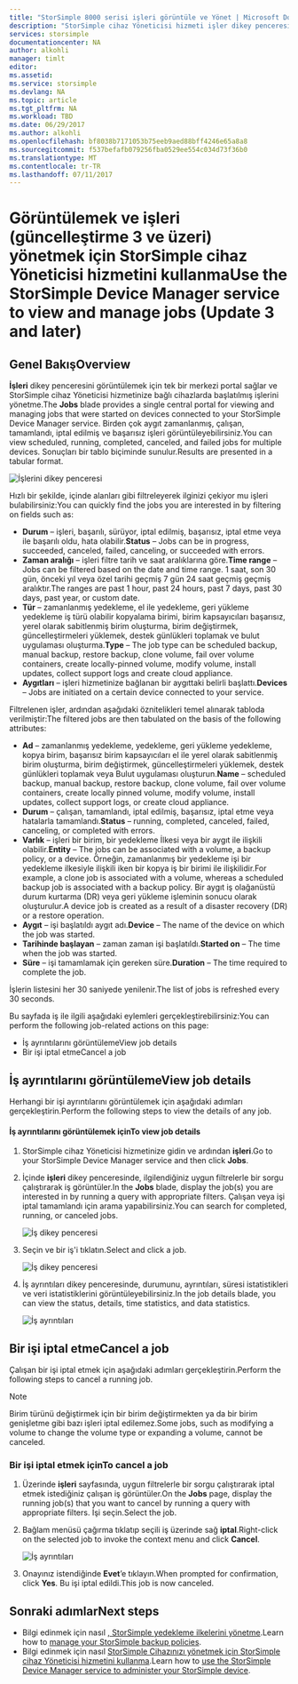 ```yaml
---
title: "StorSimple 8000 serisi işleri görüntüle ve Yönet | Microsoft Docs"
description: "StorSimple cihaz Yöneticisi hizmeti işler dikey penceresinde ve son, geçerli ve zamanlanmış yedekleme işlerini izleme açıklar."
services: storsimple
documentationcenter: NA
author: alkohli
manager: timlt
editor: 
ms.assetid: 
ms.service: storsimple
ms.devlang: NA
ms.topic: article
ms.tgt_pltfrm: NA
ms.workload: TBD
ms.date: 06/29/2017
ms.author: alkohli
ms.openlocfilehash: bf8038b7171053b75eeb9aed88bff4246e65a8a8
ms.sourcegitcommit: f537befafb079256fba0529ee554c034d73f36b0
ms.translationtype: MT
ms.contentlocale: tr-TR
ms.lasthandoff: 07/11/2017
---
```

# <a name="use-the-storsimple-device-manager-service-to-view-and-manage-jobs-update-3-and-later"></a><span data-ttu-id="eb506-103">Görüntülemek ve işleri (güncelleştirme 3 ve üzeri) yönetmek için StorSimple cihaz Yöneticisi hizmetini kullanma</span><span class="sxs-lookup"><span data-stu-id="eb506-103">Use the StorSimple Device Manager service to view and manage jobs (Update 3 and later)</span></span>

## <a name="overview"></a><span data-ttu-id="eb506-104">Genel Bakış</span><span class="sxs-lookup"><span data-stu-id="eb506-104">Overview</span></span>
<span data-ttu-id="eb506-105">**İşleri** dikey penceresini görüntülemek için tek bir merkezi portal sağlar ve StorSimple cihaz Yöneticisi hizmetinize bağlı cihazlarda başlatılmış işlerini yönetme.</span><span class="sxs-lookup"><span data-stu-id="eb506-105">The **Jobs** blade provides a single central portal for viewing and managing jobs that were started on devices connected to your StorSimple Device Manager service.</span></span> <span data-ttu-id="eb506-106">Birden çok aygıt zamanlanmış, çalışan, tamamlandı, iptal edilmiş ve başarısız işleri görüntüleyebilirsiniz.</span><span class="sxs-lookup"><span data-stu-id="eb506-106">You can view scheduled, running, completed, canceled, and failed jobs for multiple devices.</span></span> <span data-ttu-id="eb506-107">Sonuçları bir tablo biçiminde sunulur.</span><span class="sxs-lookup"><span data-stu-id="eb506-107">Results are presented in a tabular format.</span></span>

![İşlerini dikey penceresi](./media/storsimple-8000-manage-jobs-u2/jobs1.png)

<span data-ttu-id="eb506-109">Hızlı bir şekilde, içinde alanları gibi filtreleyerek ilginizi çekiyor mu işleri bulabilirsiniz:</span><span class="sxs-lookup"><span data-stu-id="eb506-109">You can quickly find the jobs you are interested in by filtering on fields such as:</span></span>

* <span data-ttu-id="eb506-110">**Durum** – işleri, başarılı, sürüyor, iptal edilmiş, başarısız, iptal etme veya ile başarılı oldu, hata olabilir.</span><span class="sxs-lookup"><span data-stu-id="eb506-110">**Status** – Jobs can be in progress, succeeded, canceled, failed, canceling, or succeeded with errors.</span></span>
* <span data-ttu-id="eb506-111">**Zaman aralığı** – işleri filtre tarih ve saat aralıklarına göre.</span><span class="sxs-lookup"><span data-stu-id="eb506-111">**Time range** – Jobs can be filtered based on the date and time range.</span></span> <span data-ttu-id="eb506-112">1 saat, son 30 gün, önceki yıl veya özel tarihi geçmiş 7 gün 24 saat geçmiş geçmiş aralıktır.</span><span class="sxs-lookup"><span data-stu-id="eb506-112">The ranges are past 1 hour, past 24 hours, past 7 days, past 30 days, past year, or custom date.</span></span>
* <span data-ttu-id="eb506-113">**Tür** – zamanlanmış yedekleme, el ile yedekleme, geri yükleme yedekleme iş türü olabilir kopyalama birimi, birim kapsayıcıları başarısız, yerel olarak sabitlenmiş birim oluşturma, birim değiştirmek, güncelleştirmeleri yüklemek, destek günlükleri toplamak ve bulut uygulaması oluşturma.</span><span class="sxs-lookup"><span data-stu-id="eb506-113">**Type** – The job type can be scheduled backup, manual backup, restore backup, clone volume, fail over volume containers, create locally-pinned volume, modify volume, install updates, collect support logs and create cloud appliance.</span></span>
* <span data-ttu-id="eb506-114">**Aygıtları** – işleri hizmetinize bağlanan bir aygıttaki belirli başlattı.</span><span class="sxs-lookup"><span data-stu-id="eb506-114">**Devices** – Jobs are initiated on a certain device connected to your service.</span></span>
  
<span data-ttu-id="eb506-115">Filtrelenen işler, ardından aşağıdaki öznitelikleri temel alınarak tabloda verilmiştir:</span><span class="sxs-lookup"><span data-stu-id="eb506-115">The filtered jobs are then tabulated on the basis of the following attributes:</span></span>
  
* <span data-ttu-id="eb506-116">**Ad** – zamanlanmış yedekleme, yedekleme, geri yükleme yedekleme, kopya birim, başarısız birim kapsayıcıları el ile yerel olarak sabitlenmiş birim oluşturma, birim değiştirmek, güncelleştirmeleri yüklemek, destek günlükleri toplamak veya Bulut uygulaması oluşturun.</span><span class="sxs-lookup"><span data-stu-id="eb506-116">**Name** – scheduled backup, manual backup, restore backup, clone volume, fail over volume containers, create locally pinned volume, modify volume, install updates, collect support logs, or create cloud appliance.</span></span>
* <span data-ttu-id="eb506-117">**Durum** – çalışan, tamamlandı, iptal edilmiş, başarısız, iptal etme veya hatalarla tamamlandı.</span><span class="sxs-lookup"><span data-stu-id="eb506-117">**Status** – running, completed, canceled, failed, canceling, or completed with errors.</span></span>
* <span data-ttu-id="eb506-118">**Varlık** – işleri bir birim, bir yedekleme İlkesi veya bir aygıt ile ilişkili olabilir.</span><span class="sxs-lookup"><span data-stu-id="eb506-118">**Entity** – The jobs can be associated with a volume, a backup policy, or a device.</span></span> <span data-ttu-id="eb506-119">Örneğin, zamanlanmış bir yedekleme işi bir yedekleme ilkesiyle ilişkili iken bir kopya iş bir birimi ile ilişkilidir.</span><span class="sxs-lookup"><span data-stu-id="eb506-119">For example, a clone job is associated with a volume, whereas a scheduled backup job is associated with a backup policy.</span></span> <span data-ttu-id="eb506-120">Bir aygıt iş olağanüstü durum kurtarma (DR) veya geri yükleme işleminin sonucu olarak oluşturulur.</span><span class="sxs-lookup"><span data-stu-id="eb506-120">A device job is created as a result of a disaster recovery (DR) or a restore operation.</span></span>
* <span data-ttu-id="eb506-121">**Aygıt** – işi başlatıldı aygıt adı.</span><span class="sxs-lookup"><span data-stu-id="eb506-121">**Device** – The name of the device on which the job was started.</span></span>
* <span data-ttu-id="eb506-122">**Tarihinde başlayan** – zaman zaman işi başlatıldı.</span><span class="sxs-lookup"><span data-stu-id="eb506-122">**Started on** – The time when the job was started.</span></span>
* <span data-ttu-id="eb506-123">**Süre** – işi tamamlamak için gereken süre.</span><span class="sxs-lookup"><span data-stu-id="eb506-123">**Duration** – The time required to complete the job.</span></span>

<span data-ttu-id="eb506-124">İşlerin listesini her 30 saniyede yenilenir.</span><span class="sxs-lookup"><span data-stu-id="eb506-124">The list of jobs is refreshed every 30 seconds.</span></span>

<span data-ttu-id="eb506-125">Bu sayfada iş ile ilgili aşağıdaki eylemleri gerçekleştirebilirsiniz:</span><span class="sxs-lookup"><span data-stu-id="eb506-125">You can perform the following job-related actions on this page:</span></span>

* <span data-ttu-id="eb506-126">İş ayrıntılarını görüntüleme</span><span class="sxs-lookup"><span data-stu-id="eb506-126">View job details</span></span>
* <span data-ttu-id="eb506-127">Bir işi iptal etme</span><span class="sxs-lookup"><span data-stu-id="eb506-127">Cancel a job</span></span>

## <a name="view-job-details"></a><span data-ttu-id="eb506-128">İş ayrıntılarını görüntüleme</span><span class="sxs-lookup"><span data-stu-id="eb506-128">View job details</span></span>
<span data-ttu-id="eb506-129">Herhangi bir işi ayrıntılarını görüntülemek için aşağıdaki adımları gerçekleştirin.</span><span class="sxs-lookup"><span data-stu-id="eb506-129">Perform the following steps to view the details of any job.</span></span>

#### <a name="to-view-job-details"></a><span data-ttu-id="eb506-130">İş ayrıntılarını görüntülemek için</span><span class="sxs-lookup"><span data-stu-id="eb506-130">To view job details</span></span>
1. <span data-ttu-id="eb506-131">StorSimple cihaz Yöneticisi hizmetinize gidin ve ardından **işleri**.</span><span class="sxs-lookup"><span data-stu-id="eb506-131">Go to your StorSimple Device Manager service and then click **Jobs**.</span></span>

2. <span data-ttu-id="eb506-132">İçinde **işleri** dikey penceresinde, ilgilendiğiniz uygun filtrelerle bir sorgu çalıştırarak iş görüntüler.</span><span class="sxs-lookup"><span data-stu-id="eb506-132">In the **Jobs** blade, display the job(s) you are interested in by running a query with appropriate filters.</span></span> <span data-ttu-id="eb506-133">Çalışan veya işi iptal tamamlandı için arama yapabilirsiniz.</span><span class="sxs-lookup"><span data-stu-id="eb506-133">You can search for completed, running, or canceled jobs.</span></span>

    ![İş dikey penceresi](./media/storsimple-8000-manage-jobs-u2/jobs1.png)

2. <span data-ttu-id="eb506-135">Seçin ve bir iş'i tıklatın.</span><span class="sxs-lookup"><span data-stu-id="eb506-135">Select and click a job.</span></span>

    ![İş dikey penceresi](./media/storsimple-8000-manage-jobs-u2/jobs3.png)

3. <span data-ttu-id="eb506-137">İş ayrıntıları dikey penceresinde, durumunu, ayrıntıları, süresi istatistikleri ve veri istatistiklerini görüntüleyebilirsiniz.</span><span class="sxs-lookup"><span data-stu-id="eb506-137">In the job details blade, you can view the status, details, time statistics, and data statistics.</span></span>
   
    ![İş ayrıntıları](./media/storsimple-8000-manage-jobs-u2/jobs4.png)

## <a name="cancel-a-job"></a><span data-ttu-id="eb506-139">Bir işi iptal etme</span><span class="sxs-lookup"><span data-stu-id="eb506-139">Cancel a job</span></span>
<span data-ttu-id="eb506-140">Çalışan bir işi iptal etmek için aşağıdaki adımları gerçekleştirin.</span><span class="sxs-lookup"><span data-stu-id="eb506-140">Perform the following steps to cancel a running job.</span></span>

> [!NOTE]
> <span data-ttu-id="eb506-141">Birim türünü değiştirmek için bir birim değiştirmekten ya da bir birim genişletme gibi bazı işleri iptal edilemez.</span><span class="sxs-lookup"><span data-stu-id="eb506-141">Some jobs, such as modifying a volume to change the volume type or expanding a volume, cannot be canceled.</span></span>


### <a name="to-cancel-a-job"></a><span data-ttu-id="eb506-142">Bir işi iptal etmek için</span><span class="sxs-lookup"><span data-stu-id="eb506-142">To cancel a job</span></span>
1. <span data-ttu-id="eb506-143">Üzerinde **işleri** sayfasında, uygun filtrelerle bir sorgu çalıştırarak iptal etmek istediğiniz çalışan iş görüntüler.</span><span class="sxs-lookup"><span data-stu-id="eb506-143">On the **Jobs** page, display the running job(s) that you want to cancel by running a query with appropriate filters.</span></span> <span data-ttu-id="eb506-144">İşi seçin.</span><span class="sxs-lookup"><span data-stu-id="eb506-144">Select the job.</span></span>

2. <span data-ttu-id="eb506-145">Bağlam menüsü çağırma tıklatıp seçili iş üzerinde sağ **iptal**.</span><span class="sxs-lookup"><span data-stu-id="eb506-145">Right-click on the selected job to invoke the context menu and click **Cancel**.</span></span>

    ![İş ayrıntıları](./media/storsimple-8000-manage-jobs-u2/jobs2.png)

3. <span data-ttu-id="eb506-147">Onayınız istendiğinde **Evet**’e tıklayın.</span><span class="sxs-lookup"><span data-stu-id="eb506-147">When prompted for confirmation, click **Yes**.</span></span> <span data-ttu-id="eb506-148">Bu işi iptal edildi.</span><span class="sxs-lookup"><span data-stu-id="eb506-148">This job is now canceled.</span></span>

## <a name="next-steps"></a><span data-ttu-id="eb506-149">Sonraki adımlar</span><span class="sxs-lookup"><span data-stu-id="eb506-149">Next steps</span></span>
* <span data-ttu-id="eb506-150">Bilgi edinmek için nasıl [, StorSimple yedekleme ilkelerini yönetme](storsimple-8000-manage-backup-policies-u2.md).</span><span class="sxs-lookup"><span data-stu-id="eb506-150">Learn how to [manage your StorSimple backup policies](storsimple-8000-manage-backup-policies-u2.md).</span></span>
* <span data-ttu-id="eb506-151">Bilgi edinmek için nasıl [StorSimple Cihazınızı yönetmek için StorSimple cihaz Yöneticisi hizmetini kullanma](storsimple-8000-manager-service-administration.md).</span><span class="sxs-lookup"><span data-stu-id="eb506-151">Learn how to [use the StorSimple Device Manager service to administer your StorSimple device](storsimple-8000-manager-service-administration.md).</span></span>

